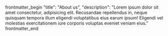 frontmatter_begin
    "title": "About us",
    "description": "Lorem ipsum dolor sit amet consectetur, adipisicing elit. Recusandae repellendus in, neque quisquam tempora illum eligendi voluptatibus eius earum ipsum! Eligendi vel molestias exercitationem iure corporis voluptas eveniet veniam eius."
frontmatter_end